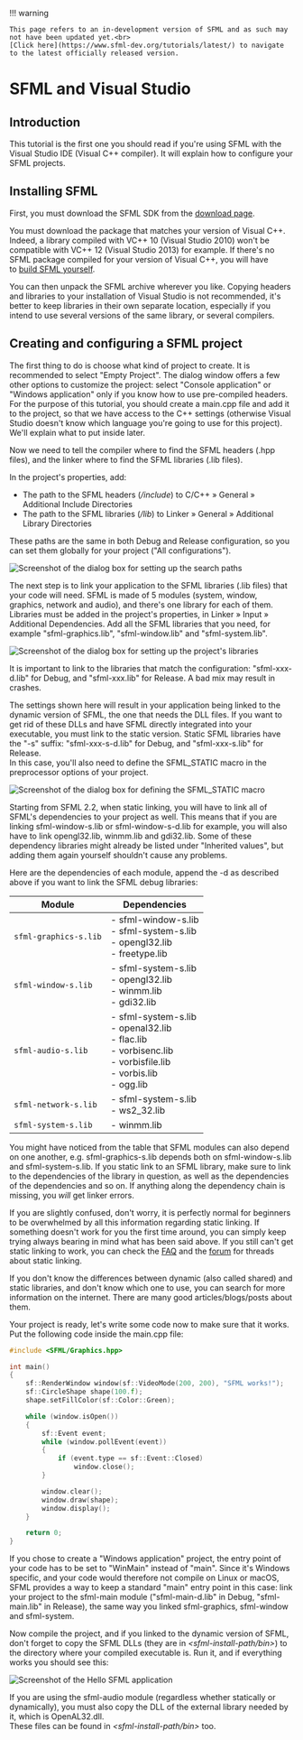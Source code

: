 !!! warning

    This page refers to an in-development version of SFML and as such may not have been updated yet.<br>
    [Click here](https://www.sfml-dev.org/tutorials/latest/) to navigate to the latest officially released version.

# SFML and Visual Studio

## Introduction

This tutorial is the first one you should read if you're using SFML with the Visual Studio IDE (Visual C++ compiler). It will explain how to configure your SFML projects.

## Installing SFML

First, you must download the SFML SDK from the [download page](https://www.sfml-dev.org/download.php "Go to the download page").

You must download the package that matches your version of Visual C++. Indeed, a library compiled with VC++ 10 (Visual Studio 2010) won't be compatible with VC++ 12 (Visual Studio 2013) for example. If there's no SFML package compiled for your version of Visual C++, you will have to [build SFML yourself](https://www.sfml-dev.org/tutorials/2.6/compile-with-cmake.php "How to compile SFML").

You can then unpack the SFML archive wherever you like. Copying headers and libraries to your installation of Visual Studio is not recommended, it's better to keep libraries in their own separate location, especially if you intend to use several versions of the same library, or several compilers.

## Creating and configuring a SFML project

The first thing to do is choose what kind of project to create. It is recommended to select "Empty Project". The dialog window offers a few other options to customize the project: select "Console application" or "Windows application" only if you know how to use pre-compiled headers.  
For the purpose of this tutorial, you should create a main.cpp file and add it to the project, so that we have access to the C++ settings (otherwise Visual Studio doesn't know which language you're going to use for this project). We'll explain what to put inside later.

Now we need to tell the compiler where to find the SFML headers (.hpp files), and the linker where to find the SFML libraries (.lib files).

In the project's properties, add:

- The path to the SFML headers (_<sfml-install-path>/include_) to C/C++ » General » Additional Include Directories
- The path to the SFML libraries (_<sfml-install-path>/lib_) to Linker » General » Additional Library Directories

These paths are the same in both Debug and Release configuration, so you can set them globally for your project ("All configurations").

![Screenshot of the dialog box for setting up the search paths](https://www.sfml-dev.org/tutorials/2.6/images/start-vc-paths.png "Screenshot of the dialog box for setting up the search paths")

The next step is to link your application to the SFML libraries (.lib files) that your code will need. SFML is made of 5 modules (system, window, graphics, network and audio), and there's one library for each of them.  
Libraries must be added in the project's properties, in Linker » Input » Additional Dependencies. Add all the SFML libraries that you need, for example "sfml-graphics.lib", "sfml-window.lib" and "sfml-system.lib".

![Screenshot of the dialog box for setting up the project's libraries](https://www.sfml-dev.org/tutorials/2.6/images/start-vc-link-libs.png "Screenshot of the dialog box for setting up the project's libraries")

It is important to link to the libraries that match the configuration: "sfml-xxx-d.lib" for Debug, and "sfml-xxx.lib" for Release. A bad mix may result in crashes.

The settings shown here will result in your application being linked to the dynamic version of SFML, the one that needs the DLL files. If you want to get rid of these DLLs and have SFML directly integrated into your executable, you must link to the static version. Static SFML libraries have the "-s" suffix: "sfml-xxx-s-d.lib" for Debug, and "sfml-xxx-s.lib" for Release.  
In this case, you'll also need to define the SFML_STATIC macro in the preprocessor options of your project.

![Screenshot of the dialog box for defining the SFML_STATIC macro](https://www.sfml-dev.org/tutorials/2.6/images/start-vc-static.png "Screenshot of the dialog box for defining the SFML_STATIC macro")

Starting from SFML 2.2, when static linking, you will have to link all of SFML's dependencies to your project as well. This means that if you are linking sfml-window-s.lib or sfml-window-s-d.lib for example, you will also have to link opengl32.lib, winmm.lib and gdi32.lib. Some of these dependency libraries might already be listed under "Inherited values", but adding them again yourself shouldn't cause any problems.

Here are the dependencies of each module, append the -d as described above if you want to link the SFML debug libraries:

| Module                | Dependencies                                                                                                            |
| --------------------- | ----------------------------------------------------------------------------------------------------------------------- |
| `sfml-graphics-s.lib` | - sfml-window-s.lib<br>- sfml-system-s.lib<br>- opengl32.lib<br>- freetype.lib                                          |
| `sfml-window-s.lib`   | - sfml-system-s.lib<br>- opengl32.lib<br>- winmm.lib<br>- gdi32.lib                                                     |
| `sfml-audio-s.lib`    | - sfml-system-s.lib<br>- openal32.lib<br>- flac.lib<br>- vorbisenc.lib<br>- vorbisfile.lib<br>- vorbis.lib<br>- ogg.lib |
| `sfml-network-s.lib`  | - sfml-system-s.lib<br>- ws2_32.lib                                                                                     |
| `sfml-system-s.lib`   | - winmm.lib                                                                                                             |

You might have noticed from the table that SFML modules can also depend on one another, e.g. sfml-graphics-s.lib depends both on sfml-window-s.lib and sfml-system-s.lib. If you static link to an SFML library, make sure to link to the dependencies of the library in question, as well as the dependencies of the dependencies and so on. If anything along the dependency chain is missing, you *will* get linker errors.

If you are slightly confused, don't worry, it is perfectly normal for beginners to be overwhelmed by all this information regarding static linking. If something doesn't work for you the first time around, you can simply keep trying always bearing in mind what has been said above. If you still can't get static linking to work, you can check the [FAQ](https://www.sfml-dev.org/faq.php#build-link-static "Go to the FAQ page") and the [forum](http://en.sfml-dev.org/forums/index.php?board=4.0 "Go to the general help forum") for threads about static linking.

If you don't know the differences between dynamic (also called shared) and static libraries, and don't know which one to use, you can search for more information on the internet. There are many good articles/blogs/posts about them.

Your project is ready, let's write some code now to make sure that it works. Put the following code inside the main.cpp file:

```cpp
#include <SFML/Graphics.hpp>

int main()
{
    sf::RenderWindow window(sf::VideoMode(200, 200), "SFML works!");
    sf::CircleShape shape(100.f);
    shape.setFillColor(sf::Color::Green);

    while (window.isOpen())
    {
        sf::Event event;
        while (window.pollEvent(event))
        {
            if (event.type == sf::Event::Closed)
                window.close();
        }

        window.clear();
        window.draw(shape);
        window.display();
    }

    return 0;
}
```

If you chose to create a "Windows application" project, the entry point of your code has to be set to "WinMain" instead of "main". Since it's Windows specific, and your code would therefore not compile on Linux or macOS, SFML provides a way to keep a standard "main" entry point in this case: link your project to the sfml-main module ("sfml-main-d.lib" in Debug, "sfml-main.lib" in Release), the same way you linked sfml-graphics, sfml-window and sfml-system.

Now compile the project, and if you linked to the dynamic version of SFML, don't forget to copy the SFML DLLs (they are in *<sfml-install-path/bin>*) to the directory where your compiled executable is. Run it, and if everything works you should see this:

![Screenshot of the Hello SFML application](https://www.sfml-dev.org/tutorials/2.6/images/start-vc-app.png "Screenshot of the Hello SFML application")

If you are using the sfml-audio module (regardless whether statically or dynamically), you must also copy the DLL of the external library needed by it, which is OpenAL32.dll.  
These files can be found in *<sfml-install-path/bin>* too.
